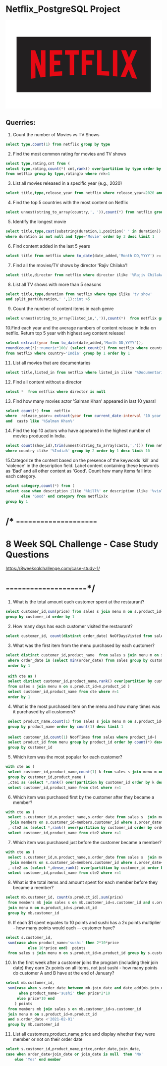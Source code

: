 # Netflix_PostgreSQL Project
![NetFlix](https://github.com/hfaheemahmed/Netflix_Postgres/blob/main/netflix.png)

## Querries:
1. Count the number of Movies vs TV Shows
```sql
select type,count(1) from netflix group by type
```
2. Find the most common rating for movies and TV shows
```sql
select type,rating,cnt from (
select type,rating,count(*) cnt,rank() over(partition by type order by count(*) desc) rnk 
from netflix group by type,rating)x where rnk=1
```
3. List all movies released in a specific year (e.g., 2020)
```sql
select title,type,release_year from netflix where release_year=2020 and type='Movie'
```
4. Find the top 5 countries with the most content on Netflix
```sql
select unnest(string_to_array(country,', ')),count(*) from netflix group by 1 order by 2 desc limit 5
```
5. Identify the longest movie
```sql
select title,type,cast(substring(duration,1,position(' ' in duration)) as int) "Duration" from netflix
where duration is not null and type='Movie' order by 3 desc limit 1
```
6. Find content added in the last 5 years
```sql
select title from netflix where to_date(date_added,'Month DD,YYYY') >= current_date - interval '5 year'
```
7. Find all the movies/TV shows by director 'Rajiv Chilaka'!
```sql
select title,director from netflix where director ilike '%Rajiv Chilaka%'
```
8. List all TV shows with more than 5 seasons
```sql
select title,type,duration from netflix where type ilike 'tv show'
and split_part(duration,' ',1)::int >5
```
9. Count the number of content items in each genre
```sql
select unnest(string_to_array(listed_in,',')),count(*)  from netflix group by 1
```
10.Find each year and the average numbers of content release in India on netflix. Return top 5 year with highest avg content release!
```sql
select extract(year from to_date(date_added,'Month DD,YYYY')),
round(count(*)::numeric*100/ (select count(*) from netflix where country='India')::numeric,2)
from netflix where country='India' group by 1 order by 1 
```
11. List all movies that are documentaries
```sql
select title,listed_in from netflix where listed_in ilike '%Documentaries%';
```
12. Find all content without a director
```sql
select *  from netflix where director is null
```
13. Find how many movies actor 'Salman Khan' appeared in last 10 years!
```sql
select count(*) from  netflix
where  release_year>= extract(year from current_date-interval '10 year')  
and  casts like '%Salman Khan%'
```
14. Find the top 10 actors who have appeared in the highest number of movies produced in India.
```sql
select count(show_id),trim(unnest(string_to_array(casts,','))) from netflix
where country ilike '%India%' group by 2 order by 1 desc limit 10
```
15.Categorize the content based on the presence of the keywords 'kill' and 'violence' in  the description field. Label content containing these keywords as 'Bad' and all other 
content as 'Good'. Count how many items fall into each category.
```sql
select category,count(*) from (
select case when description ilike '%kill%' or description ilike '%violence%' then 'Bad' 
	   else 'Good' end category from netflix)x
group by 1
```
# /* --------------------
#   8 Week SQL Challenge - Case Study Questions
https://8weeksqlchallenge.com/case-study-1/
#   --------------------*/

1. What is the total amount each customer spent at the restaurant?
```sql
select customer_id,sum(price) from sales s join menu m on s.product_id=m.product_id
group by customer_id order by 1
```
2. How many days has each customer visited the restaurant?
```sql
select customer_id, count(distinct order_date) NoOfDaysVisted from sales group by customer_id
```
3. What was the first item from the menu purchased by each customer?
```sql
select distinct customer_id,product_name  from sales s join menu m on s.product_id=m.product_id 
 where order_date in (select min(order_date) from sales group by customer_id)
 order by 1

 with cte as (
 select distinct customer_id,product_name,rank() over(partition by customer_id order by order_date) r
 from sales s join menu m on s.product_id=m.product_id )
 select customer_id,product_name from cte where r=1
 order by 1
```
4. What is the most purchased item on the menu and how many times was it purchased by all customers?
```sql
 select product_name,count(1) from sales s join menu m on s.product_id=m.product_id
 group by product_name order by count(1) desc limit 1

 select customer_id,count(1) NoofTimes from sales where product_id=(
 select product_id from menu group by product_id order by count(*) desc limit 1)
 group by customer_id
```
5. Which item was the most popular for each customer?
```sql
with cte as (
 select customer_id,product_name,count(1) k from sales s join menu m on s.product_id=m.product_id
 group by customer_id,product_name )
 ,cte1 as (select *,rank() over(partition by customer_id order by k desc)r from cte)
 select customer_id,product_name from cte1 where r=1
```
6. Which item was purchased first by the customer after they became a member?
```sql
with cte as (
 select s.customer_id,m.product_name,s.order_date from sales s  join menu m on s.product_id=m.product_id
  join members on s.customer_id=members.customer_id where s.order_date>members.join_date)
 , cte2 as (select *,rank() over(partition by customer_id order by order_date) r from cte)
 select customer_id,product_name from cte2 where r=1
```
7. Which item was purchased just before the customer became a member?
```sql
with cte as (
 select s.customer_id,m.product_name,s.order_date from sales s  join menu m on s.product_id=m.product_id
  join members on s.customer_id=members.customer_id where s.order_date<members.join_date)
 , cte2 as (select *,dense_rank() over(partition by customer_id order by order_date desc) r from cte)
 select customer_id,product_name from cte2 where r=1
```
8. What is the total items and amount spent for each member before they became a member?
```sql
select mb.customer_id, count(s.product_id),sum(price) 
 from members mb join sales s on mb.customer_id=s.customer_id and s.order_date<mb.join_date
 join menu m on m.product_id=s.product_id
 group by mb.customer_id
```
9.  If each $1 spent equates to 10 points and sushi has a 2x points multiplier - how many points would each -- customer have?
```sql
select s.customer_id,
 sum(case when product_name='sushi' then 2*10*price 
          else 10*price end)  points
 from sales s join menu m on s.product_id=m.product_id group by s.customer_id
```
10. In the first week after a customer joins the program (including their join date) they earn 2x points on all items, not just sushi - how many points do customer A and B have at the end of January?
```sql
select mb.customer_id,
 sum(case when s.order_date between mb.join_date and date_add(mb.join_date,interval '7 day') then price*2*10
      when product_name='sushi' then price*2*10 
     else price*10 end
    ) points
 from members mb join sales s on mb.customer_id=s.customer_id
 join menu m on s.product_id=m.product_id 
 and s.order_date <'2021-02-01'
 group by mb.customer_id
```
11. List all customers,product_name,price and display whether they were member or not on their order date
```sql
select s.customer_id,product_name,price,order_date,join_date,
case when order_date<join_date or join_date is null  then 'No' 
	else 'Yes' end member
```
